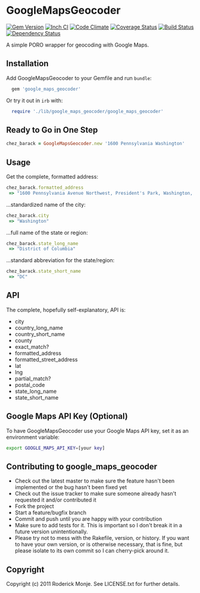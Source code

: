 # GoogleMapsGeocoder

[![Gem Version](https://badge.fury.io/rb/google_maps_geocoder.svg)](http://badge.fury.io/rb/google_maps_geocoder)
[![Inch CI](https://inch-ci.org/github/Ivanoblomov/google_maps_geocoder.svg?branch=master&amp;style=flat)](https://inch-ci.org/github/Ivanoblomov/google_maps_geocoder)
[![Code Climate](https://codeclimate.com/github/ivanoblomov/google_maps_geocoder.png)](https://codeclimate.com/github/ivanoblomov/google_maps_geocoder)
[![Coverage Status](https://coveralls.io/repos/ivanoblomov/google_maps_geocoder/badge.svg?branch=master&service=github)](https://coveralls.io/github/ivanoblomov/google_maps_geocoder?branch=master)
[![Build Status](https://secure.travis-ci.org/ivanoblomov/google_maps_geocoder.png)](http://travis-ci.org/ivanoblomov/google_maps_geocoder)
[![Dependency Status](https://gemnasium.com/ivanoblomov/google_maps_geocoder.png)](https://gemnasium.com/ivanoblomov/google_maps_geocoder)

A simple PORO wrapper for geocoding with Google Maps.

## Installation

Add GoogleMapsGeocoder to your Gemfile and run `bundle`:

```ruby
  gem 'google_maps_geocoder'
```

Or try it out in `irb` with:

```ruby
  require './lib/google_maps_geocoder/google_maps_geocoder'
```

## Ready to Go in One Step

```ruby
chez_barack = GoogleMapsGeocoder.new '1600 Pennsylvania Washington'
```

## Usage

Get the complete, formatted address:

```ruby
chez_barack.formatted_address
 => "1600 Pennsylvania Avenue Northwest, President's Park, Washington, DC 20500, USA"
```

...standardized name of the city:

```ruby
chez_barack.city
 => "Washington"
```

...full name of the state or region:

```ruby
chez_barack.state_long_name
 => "District of Columbia"
```

...standard abbreviation for the state/region:

```ruby
chez_barack.state_short_name
 => "DC"
```

## API

The complete, hopefully self-explanatory, API is:

* city
* country_long_name
* country_short_name
* county
* exact_match?
* formatted_address
* formatted_street_address
* lat
* lng
* partial_match?
* postal_code
* state_long_name
* state_short_name

## Google Maps API Key (Optional)

To have GoogleMapsGeocoder use your Google Maps API key, set it as an environment variable:

```bash
export GOOGLE_MAPS_API_KEY=[your key]
```

## Contributing to google_maps_geocoder

* Check out the latest master to make sure the feature hasn't been implemented or the bug hasn't been fixed yet
* Check out the issue tracker to make sure someone already hasn't requested it and/or contributed it
* Fork the project
* Start a feature/bugfix branch
* Commit and push until you are happy with your contribution
* Make sure to add tests for it. This is important so I don't break it in a future version unintentionally.
* Please try not to mess with the Rakefile, version, or history. If you want to have your own version, or is otherwise necessary, that is fine, but please isolate to its own commit so I can cherry-pick around it.

## Copyright

Copyright (c) 2011 Roderick Monje. See LICENSE.txt for further details.
